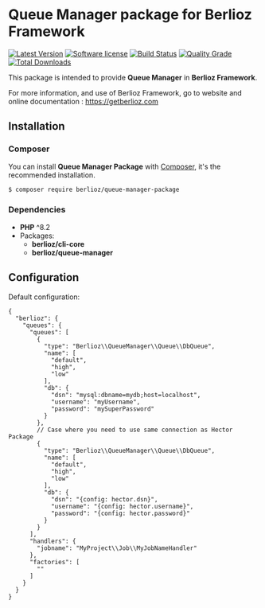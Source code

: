 # Queue Manager package for Berlioz Framework

[![Latest Version](https://img.shields.io/packagist/v/berlioz/queue-manager-package.svg?style=flat-square)](https://github.com/BerliozFramework/QueueManagerPackage/releases)
[![Software license](https://img.shields.io/github/license/BerliozFramework/QueueManagerPackage.svg?style=flat-square)](https://github.com/BerliozFramework/QueueManagerPackage/blob/1.x/LICENSE)
[![Build Status](https://img.shields.io/github/actions/workflow/status/BerliozFramework/QueueManagerPackage/tests.yml?branch=1.x&style=flat-square)](https://github.com/BerliozFramework/QueueManagerPackage/actions/workflows/tests.yml?query=branch%3A1.x)
[![Quality Grade](https://img.shields.io/codacy/grade/e5985e0b3d2d4b2bbb8ac6c0ce169100/1.x.svg?style=flat-square)](https://www.codacy.com/manual/BerliozFramework/QueueManagerPackage)
[![Total Downloads](https://img.shields.io/packagist/dt/berlioz/queue-manager-package.svg?style=flat-square)](https://packagist.org/packages/berlioz/queue-manager-package)

This package is intended to provide **Queue Manager** in **Berlioz Framework**.

For more information, and use of Berlioz Framework, go to website and online documentation :
https://getberlioz.com

## Installation

### Composer

You can install **Queue Manager Package** with [Composer](https://getcomposer.org/), it's the recommended installation.

```bash
$ composer require berlioz/queue-manager-package
```

### Dependencies

* **PHP** ^8.2
* Packages:
    * **berlioz/cli-core**
    * **berlioz/queue-manager**

## Configuration

Default configuration:

```json5
{
  "berlioz": {
    "queues": {
      "queues": [
        {
          "type": "Berlioz\\QueueManager\\Queue\\DbQueue",
          "name": [
            "default",
            "high",
            "low"
          ],
          "db": {
            "dsn": "mysql:dbname=mydb;host=localhost",
            "username": "myUsername",
            "password": "mySuperPassword"
          }
        },
        // Case where you need to use same connection as Hector Package
        {
          "type": "Berlioz\\QueueManager\\Queue\\DbQueue",
          "name": [
            "default",
            "high",
            "low"
          ],
          "db": {
            "dsn": "{config: hector.dsn}",
            "username": "{config: hector.username}",
            "password": "{config: hector.password}"
          }
        }
      ],
      "handlers": {
        "jobname": "MyProject\\Job\\MyJobNameHandler"
      },
      "factories": [
        ""
      ]
    }
  }
}
```